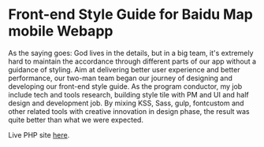 # Front-end Style Guide for Baidu Map mobile Webapp

As the saying goes: God lives in the details, but in a big team, it's extremely hard to maintain the accordance through different parts of our app without a guidance of styling. Aim at delivering better user experience and better performance, our two-man team began our journey of designing and developing our front-end style guide. As the program conductor, my job include tech and tools research, building style tile with PM and UI and half design and development job. By mixing KSS, Sass, gulp, fontcustom and other related tools with creative innovation in design phase, the result was quite better than what we were expected.

Live PHP site [here](http://baidu-mobile-map-style-guide.dx.am/styleguide/).
